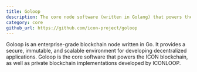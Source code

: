 ```yaml
---
title: Goloop
description: The core node software (written in Golang) that powers the ICON blockchain and private blockchain implementations by ICONLOOP.
category: core
github_url: https://github.com/icon-project/goloop
---
```



Goloop is an enterprise-grade blockchain node written in Go. It provides a secure, immutable, and scalable environment for developing decentralized applications. Goloop is the core software that powers the ICON blockchain, as well as private blockchain implementations developed by ICONLOOP.